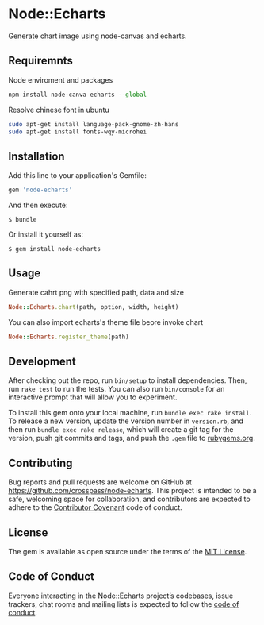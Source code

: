 # Node::Echarts

Generate chart image using node-canvas and echarts.

## Requiremnts

Node enviroment and packages

```js
npm install node-canva echarts --global
```
Resolve chinese font in ubuntu
```bash
sudo apt-get install language-pack-gnome-zh-hans
sudo apt-get install fonts-wqy-microhei
```
## Installation

Add this line to your application's Gemfile:

```ruby
gem 'node-echarts'
```

And then execute:

    $ bundle

Or install it yourself as:

    $ gem install node-echarts

## Usage

Generate cahrt png  with specified path, data and size

```ruby
Node::Echarts.chart(path, option, width, height)
```

You can also import echarts's theme file beore invoke chart

```ruby
Node::Echarts.register_theme(path)
```

## Development

After checking out the repo, run `bin/setup` to install dependencies. Then, run `rake test` to run the tests. You can also run `bin/console` for an interactive prompt that will allow you to experiment.

To install this gem onto your local machine, run `bundle exec rake install`. To release a new version, update the version number in `version.rb`, and then run `bundle exec rake release`, which will create a git tag for the version, push git commits and tags, and push the `.gem` file to [rubygems.org](https://rubygems.org).

## Contributing

Bug reports and pull requests are welcome on GitHub at https://github.com/crosspass/node-echarts. This project is intended to be a safe, welcoming space for collaboration, and contributors are expected to adhere to the [Contributor Covenant](http://contributor-covenant.org) code of conduct.

## License

The gem is available as open source under the terms of the [MIT License](http://opensource.org/licenses/MIT).

## Code of Conduct

Everyone interacting in the Node::Echarts project’s codebases, issue trackers, chat rooms and mailing lists is expected to follow the [code of conduct](https://github.com/crosspass/node-echarts/blob/master/CODE_OF_CONDUCT.md).
